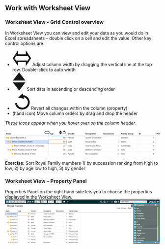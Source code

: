 ## Work with Worksheet View

### Worksheet View - Grid Control overview

In Worksheet View you can view and edit your data as you would do in Excel spreadsheets – double click on a cell and edit the value. 
Other key control options are:
- ![](../chapter01pics/1-043.dualarrows.png) Adjust column width by dragging the vertical line at the top row. Double-click to auto width
- ![](../chapter01pics/1-044.sortingarrows.png) Sort data in ascending or descending order 
- ![](../chapter01pics/1-045.revertcell.png) Revert all changes within the column (property)
- (hand icon) Move column orders by drag and drop the header

*These icons appear when you hover over on the column header.*

![](../chapter01pics/1-046.gridcontrol.png)


**Exercise:** Sort Royal Family members 1) by succession ranking from high to low, 2) by age low to high, 3) by gender

### Worksheet View – Property Panel 

Properties Panel on the right hand side lets you to choose the properties displayed in the Worksheet View.
 ![](../chapter01pics/1-047.propertypanel.png)

